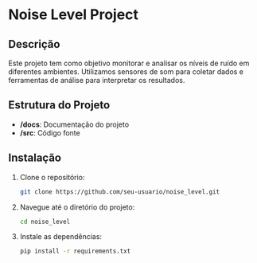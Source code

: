 # Noise Level Project

## Descrição
Este projeto tem como objetivo monitorar e analisar os níveis de ruído em diferentes ambientes. Utilizamos sensores de som para coletar dados e ferramentas de análise para interpretar os resultados.

## Estrutura do Projeto
- **/docs**: Documentação do projeto
- **/src**: Código fonte


## Instalação
1. Clone o repositório:
    ```bash
    git clone https://github.com/seu-usuario/noise_level.git
    ```
2. Navegue até o diretório do projeto:
    ```bash
    cd noise_level
    ```
3. Instale as dependências:
    ```bash
    pip install -r requirements.txt
    ```


